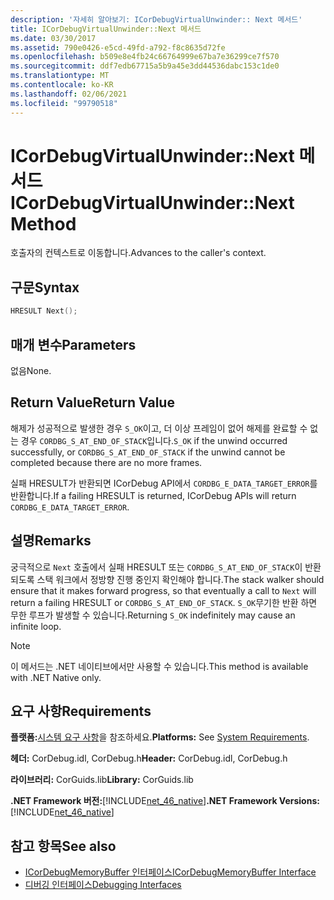 ```yaml
---
description: '자세히 알아보기: ICorDebugVirtualUnwinder:: Next 메서드'
title: ICorDebugVirtualUnwinder::Next 메서드
ms.date: 03/30/2017
ms.assetid: 790e0426-e5cd-49fd-a792-f8c8635d72fe
ms.openlocfilehash: b509e8e4fb24c66764999e67ba7e36299ce7f570
ms.sourcegitcommit: ddf7edb67715a5b9a45e3dd44536dabc153c1de0
ms.translationtype: MT
ms.contentlocale: ko-KR
ms.lasthandoff: 02/06/2021
ms.locfileid: "99790518"
---
```

# <a name="icordebugvirtualunwindernext-method"></a><span data-ttu-id="fb230-103">ICorDebugVirtualUnwinder::Next 메서드</span><span class="sxs-lookup"><span data-stu-id="fb230-103">ICorDebugVirtualUnwinder::Next Method</span></span>

<span data-ttu-id="fb230-104">호출자의 컨텍스트로 이동합니다.</span><span class="sxs-lookup"><span data-stu-id="fb230-104">Advances to the caller's context.</span></span>  
  
## <a name="syntax"></a><span data-ttu-id="fb230-105">구문</span><span class="sxs-lookup"><span data-stu-id="fb230-105">Syntax</span></span>  
  
```cpp  
HRESULT Next();  
```  
  
## <a name="parameters"></a><span data-ttu-id="fb230-106">매개 변수</span><span class="sxs-lookup"><span data-stu-id="fb230-106">Parameters</span></span>  

 <span data-ttu-id="fb230-107">없음</span><span class="sxs-lookup"><span data-stu-id="fb230-107">None.</span></span>  
  
## <a name="return-value"></a><span data-ttu-id="fb230-108">Return Value</span><span class="sxs-lookup"><span data-stu-id="fb230-108">Return Value</span></span>  

 <span data-ttu-id="fb230-109">해제가 성공적으로 발생한 경우 `S_OK`이고, 더 이상 프레임이 없어 해제를 완료할 수 없는 경우 `CORDBG_S_AT_END_OF_STACK`입니다.</span><span class="sxs-lookup"><span data-stu-id="fb230-109">`S_OK` if the unwind occurred successfully, or `CORDBG_S_AT_END_OF_STACK` if the unwind cannot be completed because there are no more frames.</span></span>  
  
 <span data-ttu-id="fb230-110">실패 HRESULT가 반환되면 ICorDebug API에서 `CORDBG_E_DATA_TARGET_ERROR`를 반환합니다.</span><span class="sxs-lookup"><span data-stu-id="fb230-110">If a failing HRESULT is returned, ICorDebug APIs will return `CORDBG_E_DATA_TARGET_ERROR`.</span></span>  
  
## <a name="remarks"></a><span data-ttu-id="fb230-111">설명</span><span class="sxs-lookup"><span data-stu-id="fb230-111">Remarks</span></span>  

 <span data-ttu-id="fb230-112">궁극적으로 `Next` 호출에서 실패 HRESULT 또는 `CORDBG_S_AT_END_OF_STACK`이 반환되도록 스택 워크에서 정방향 진행 중인지 확인해야 합니다.</span><span class="sxs-lookup"><span data-stu-id="fb230-112">The stack walker should ensure that it makes forward progress, so that eventually a call to `Next` will return a failing HRESULT or `CORDBG_S_AT_END_OF_STACK`.</span></span> <span data-ttu-id="fb230-113">`S_OK`무기한 반환 하면 무한 루프가 발생할 수 있습니다.</span><span class="sxs-lookup"><span data-stu-id="fb230-113">Returning `S_OK` indefinitely may cause an infinite loop.</span></span>  
  
> [!NOTE]
> <span data-ttu-id="fb230-114">이 메서드는 .NET 네이티브에서만 사용할 수 있습니다.</span><span class="sxs-lookup"><span data-stu-id="fb230-114">This method is available with .NET Native only.</span></span>  
  
## <a name="requirements"></a><span data-ttu-id="fb230-115">요구 사항</span><span class="sxs-lookup"><span data-stu-id="fb230-115">Requirements</span></span>  

 <span data-ttu-id="fb230-116">**플랫폼:**[시스템 요구 사항](../../get-started/system-requirements.md)을 참조하세요.</span><span class="sxs-lookup"><span data-stu-id="fb230-116">**Platforms:** See [System Requirements](../../get-started/system-requirements.md).</span></span>  
  
 <span data-ttu-id="fb230-117">**헤더:** CorDebug.idl, CorDebug.h</span><span class="sxs-lookup"><span data-stu-id="fb230-117">**Header:** CorDebug.idl, CorDebug.h</span></span>  
  
 <span data-ttu-id="fb230-118">**라이브러리:** CorGuids.lib</span><span class="sxs-lookup"><span data-stu-id="fb230-118">**Library:** CorGuids.lib</span></span>  
  
 <span data-ttu-id="fb230-119">**.NET Framework 버전:**[!INCLUDE[net_46_native](../../../../includes/net-46-native-md.md)]</span><span class="sxs-lookup"><span data-stu-id="fb230-119">**.NET Framework Versions:** [!INCLUDE[net_46_native](../../../../includes/net-46-native-md.md)]</span></span>  
  
## <a name="see-also"></a><span data-ttu-id="fb230-120">참고 항목</span><span class="sxs-lookup"><span data-stu-id="fb230-120">See also</span></span>

- [<span data-ttu-id="fb230-121">ICorDebugMemoryBuffer 인터페이스</span><span class="sxs-lookup"><span data-stu-id="fb230-121">ICorDebugMemoryBuffer Interface</span></span>](icordebugmemorybuffer-interface.md)
- [<span data-ttu-id="fb230-122">디버깅 인터페이스</span><span class="sxs-lookup"><span data-stu-id="fb230-122">Debugging Interfaces</span></span>](debugging-interfaces.md)

